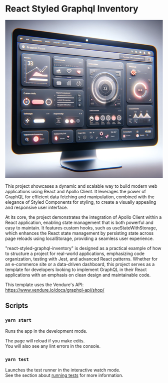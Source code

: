 # React Styled Graphql Inventory

![React Styled Graphql Inventory](./assets/logo.webp)

This project showcases a dynamic and scalable way to build modern web applications using React and Apollo Client. It leverages the power of GraphQL for efficient data fetching and manipulation, combined with the elegance of Styled Components for styling, to create a visually appealing and responsive user interface.

At its core, the project demonstrates the integration of Apollo Client within a React application, enabling state management that is both powerful and easy to maintain. It features custom hooks, such as useStateWithStorage, which enhances the React state management by persisting state across page reloads using localStorage, providing a seamless user experience.

"react-styled-graphql-inventory" is designed as a practical example of how to structure a project for real-world applications, emphasizing code organization, testing with Jest, and advanced React patterns. Whether for an e-commerce site or a data-driven dashboard, this project serves as a template for developers looking to implement GraphQL in their React applications with an emphasis on clean design and maintainable code.

This template uses the Vendure's API: https://www.vendure.io/docs/graphql-api/shop/

## Scripts

### `yarn start`

Runs the app in the development mode.

The page will reload if you make edits.\
You will also see any lint errors in the console.

### `yarn test`

Launches the test runner in the interactive watch mode.\
See the section about [running tests](https://facebook.github.io/create-react-app/docs/running-tests) for more information.
